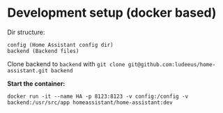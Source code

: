# Development setup (docker based)

Dir structure:
```text
config (Home Assistant config dir)
backend (Backend files)
```

Clone backend to `backend` with `git clone git@github.com:ludeeus/home-assistant.git backend`

**Start the container:**

```shell
docker run -it --name HA -p 8123:8123 -v config:/config -v backend:/usr/src/app homeassistant/home-assistant:dev
```
